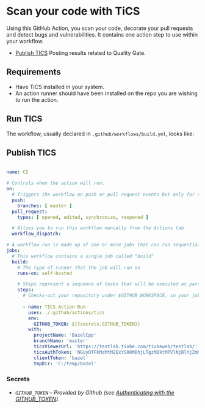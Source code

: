 # Scan your code with TiCS
Using this GitHub Action, you scan your code, decorate your pull requests and detect bugs and vulnerabilities.
It contains one action step to use within your workflow.

* [Publish TICS](#publish-tics) Posting results related to Quality Gate.

## Requirements

* Have TiCS installed in your system. 
* An action runner should have been installed on the repo you are wishing to run the action.

## Run TICS

The workflow, usually declared in `.github/workflows/build.yml`, looks like:

## Publish TICS

```yaml

name: CI

# Controls when the action will run. 
on:
  # Triggers the workflow on push or pull request events but only for the main branch
  push:
    branches: [ master ]
  pull_request:
    types: [ opened, edited, synchronize, reopened ]

  # Allows you to run this workflow manually from the Actions tab
  workflow_dispatch:

# A workflow run is made up of one or more jobs that can run sequentially or in parallel
jobs:
  # This workflow contains a single job called "build"
  build:
    # The type of runner that the job will run on
    runs-on: self-hosted

    # Steps represent a sequence of tasks that will be executed as part of the job
    steps:
      # Checks-out your repository under $GITHUB_WORKSPACE, so your job can access it
          
      - name: TICS Action Run
        uses: ./.github/actions/tics
        env: 
          GITHUB_TOKEN: ${{secrets.GITHUB_TOKEN}}
        with:
          projectName: 'BazelCpp'
          branchName: 'master'
          ticsViewerUrl: 'https://testlab.tiobe.com/tiobeweb/testlab/'
          ticsAuthToken: 'NGUyOTFkMzMtM2ExYS00MDhjLTgzMDktMTVlNjBlYjZmMzM5OnBTWiVNUl5FZmdSLTpwQg'
          clientToken: 'bazel'
          tmpDir: 'C:/temp/bazel'

```

### Secrets
- *`GITHUB_TOKEN` – Provided by Github (see [Authenticating with the GITHUB_TOKEN](https://help.github.com/en/actions/automating-your-workflow-with-github-actions/authenticating-with-the-github_token)).*
